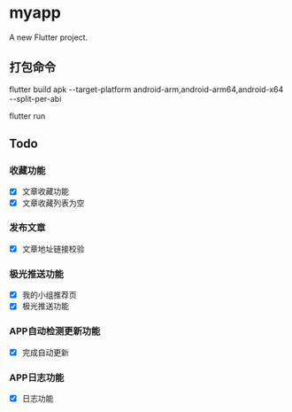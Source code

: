 # myapp

A new Flutter project.

## 打包命令

flutter build apk --target-platform android-arm,android-arm64,android-x64 --split-per-abi

flutter run 

## Todo
 
### 收藏功能

 - [X] 文章收藏功能
 - [X] 文章收藏列表为空

### 发布文章

 - [X] 文章地址链接校验

### 极光推送功能

 - [X] 我的小组推荐页
 - [X] 极光推送功能

### APP自动检测更新功能
 - [X] 完成自动更新

 
### APP日志功能
 - [x] 日志功能